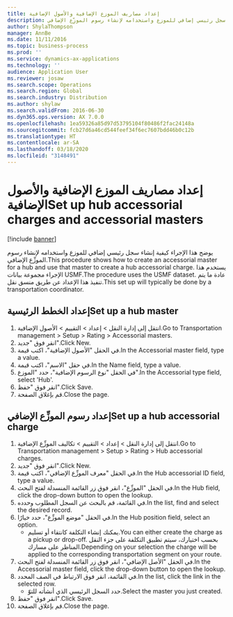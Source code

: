 ```yaml
---
title: إعداد مصاريف الموزع الإضافية والأصول الإضافية
description: يوضح هذا الإجراء كيفية إنشاء سجل رئيسي إضافي‬ للموزع واستخدامه لإنشاء رسوم الموزِّع الإضافي‬.
author: ShylaThompson
manager: AnnBe
ms.date: 11/11/2016
ms.topic: business-process
ms.prod: ''
ms.service: dynamics-ax-applications
ms.technology: ''
audience: Application User
ms.reviewer: josaw
ms.search.scope: Operations
ms.search.region: Global
ms.search.industry: Distribution
ms.author: shylaw
ms.search.validFrom: 2016-06-30
ms.dyn365.ops.version: AX 7.0.0
ms.openlocfilehash: 1ea59326a85d97d53795104f80486f2fac24148a
ms.sourcegitcommit: fcb27d6a46cd544feef34f6ec7607bdd46b0c12b
ms.translationtype: HT
ms.contentlocale: ar-SA
ms.lasthandoff: 03/18/2020
ms.locfileid: "3148491"
---
```

# <a name="set-up-hub-accessorial-charges-and-accessorial-masters"></a><span data-ttu-id="711ab-103">إعداد مصاريف الموزع الإضافية والأصول الإضافية</span><span class="sxs-lookup"><span data-stu-id="711ab-103">Set up hub accessorial charges and accessorial masters</span></span>

[!include [banner](../../includes/banner.md)]

<span data-ttu-id="711ab-104">يوضح هذا الإجراء كيفية إنشاء سجل رئيسي إضافي‬ للموزع واستخدامه لإنشاء رسوم الموزِّع الإضافي‬.</span><span class="sxs-lookup"><span data-stu-id="711ab-104">This procedure shows how to create an accessorial master for a hub and use that master to create a hub accessorial charge.</span></span> <span data-ttu-id="711ab-105">يستخدم هذا الإجراء مجموعة بيانات USMF.</span><span class="sxs-lookup"><span data-stu-id="711ab-105">The procedure uses the USMF dataset.</span></span> <span data-ttu-id="711ab-106">عادة ما يتم تنفيذ هذا الإعداد عن طريق منسق نقل.</span><span class="sxs-lookup"><span data-stu-id="711ab-106">This set up will typically be done by a transportation coordinator.</span></span>


## <a name="set-up-a-hub-master"></a><span data-ttu-id="711ab-107">إعداد الخطط الرئيسية</span><span class="sxs-lookup"><span data-stu-id="711ab-107">Set up a hub master</span></span>
1. <span data-ttu-id="711ab-108">انتقل إلى إدارة النقل > إعداد > التقييم‬ > الأصول الإضافية.</span><span class="sxs-lookup"><span data-stu-id="711ab-108">Go to Transportation management > Setup > Rating > Accessorial masters.</span></span>
2. <span data-ttu-id="711ab-109">انقر فوق "جديد".</span><span class="sxs-lookup"><span data-stu-id="711ab-109">Click New.</span></span>
3. <span data-ttu-id="711ab-110">في الحقل "الأصول الإضافية‬"، اكتب قيمة.</span><span class="sxs-lookup"><span data-stu-id="711ab-110">In the Accessorial master field, type a value.</span></span>
4. <span data-ttu-id="711ab-111">في حقل "الاسم"، اكتب قيمة.</span><span class="sxs-lookup"><span data-stu-id="711ab-111">In the Name field, type a value.</span></span>
5. <span data-ttu-id="711ab-112">في الحقل "نوع الرسوم الإضافية‬"، حدد "الموزع".</span><span class="sxs-lookup"><span data-stu-id="711ab-112">In the Accessorial type field, select 'Hub'.</span></span>
6. <span data-ttu-id="711ab-113">انقر فوق "حفظ".</span><span class="sxs-lookup"><span data-stu-id="711ab-113">Click Save.</span></span>
7. <span data-ttu-id="711ab-114">قم بإغلاق الصفحة.</span><span class="sxs-lookup"><span data-stu-id="711ab-114">Close the page.</span></span>

## <a name="set-up-a-hub-accessorial-charge"></a><span data-ttu-id="711ab-115">إعداد رسوم الموزِّع الإضافي‬</span><span class="sxs-lookup"><span data-stu-id="711ab-115">Set up a hub accessorial charge</span></span>
1. <span data-ttu-id="711ab-116">انتقل إلى إدارة النقل > إعداد > التقييم‬ > تكاليف الموزِّع الإضافية‬.</span><span class="sxs-lookup"><span data-stu-id="711ab-116">Go to Transportation management > Setup > Rating > Hub accessorial charges.</span></span>
2. <span data-ttu-id="711ab-117">انقر فوق "جديد".</span><span class="sxs-lookup"><span data-stu-id="711ab-117">Click New.</span></span>
3. <span data-ttu-id="711ab-118">في الحقل "معرف الموزِّع الإضافي‬‬"، اكتب قيمة.</span><span class="sxs-lookup"><span data-stu-id="711ab-118">In the Hub accessorial ID field, type a value.</span></span>
4. <span data-ttu-id="711ab-119">في الحقل "الموزِّع‬"، انقر فوق زر القائمة المنسدلة لفتح البحث.</span><span class="sxs-lookup"><span data-stu-id="711ab-119">In the Hub field, click the drop-down button to open the lookup.</span></span>
5. <span data-ttu-id="711ab-120">في القائمة، قم بالبحث عن السجل المطلوب وحدده.</span><span class="sxs-lookup"><span data-stu-id="711ab-120">In the list, find and select the desired record.</span></span>
6. <span data-ttu-id="711ab-121">في الحقل "موضع الموزِّع‬"، حدد خيارًا.</span><span class="sxs-lookup"><span data-stu-id="711ab-121">In the Hub position field, select an option.</span></span>
    * <span data-ttu-id="711ab-122">يمكنك إنشاء التكلفة كانتقاء أو تسليم.</span><span class="sxs-lookup"><span data-stu-id="711ab-122">You can either create the charge as a pickup or drop-off.</span></span> <span data-ttu-id="711ab-123">بحسب اختيارك، سيتم تطبيق التكلفة على جزء النقل المناظر على مسارك.</span><span class="sxs-lookup"><span data-stu-id="711ab-123">Depending on your selection the charge will be applied to the corresponding transportation segment on your route.</span></span>  
7. <span data-ttu-id="711ab-124">في الحقل "الأصل الإضافي‬‬"، انقر فوق زر القائمة المنسدلة لفتح البحث.</span><span class="sxs-lookup"><span data-stu-id="711ab-124">In the Accessorial master field, click the drop-down button to open the lookup.</span></span>
8. <span data-ttu-id="711ab-125">في القائمة، انقر فوق الارتباط في الصف المحدد.</span><span class="sxs-lookup"><span data-stu-id="711ab-125">In the list, click the link in the selected row.</span></span>
    * <span data-ttu-id="711ab-126">حدد السجل الرئيسي الذي أنشأته للتوّ.</span><span class="sxs-lookup"><span data-stu-id="711ab-126">Select the master you just created.</span></span>  
9. <span data-ttu-id="711ab-127">انقر فوق "حفظ".</span><span class="sxs-lookup"><span data-stu-id="711ab-127">Click Save.</span></span>
10. <span data-ttu-id="711ab-128">قم بإغلاق الصفحة.</span><span class="sxs-lookup"><span data-stu-id="711ab-128">Close the page.</span></span>

